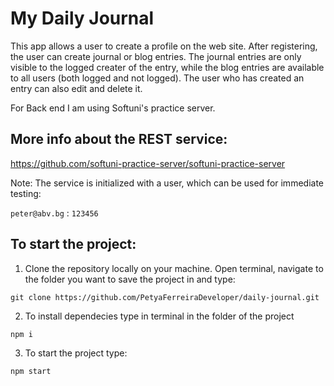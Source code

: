 # My Daily Journal
This app allows a user to create a profile on the web site. After registering, the user can create journal or blog entries. The journal entries are only visible to the logged creater of the entry, while the blog entries are available to all users (both logged and not logged).
The user who has created an entry can also edit and delete it.

For Back end I am using Softuni's practice server.

## More info about the REST service:
https://github.com/softuni-practice-server/softuni-practice-server

Note: The service is initialized with a user, which can be used for immediate testing:

`peter@abv.bg` : `123456`

## To start the project: 
1) Clone the repository locally on your machine. Open terminal, navigate to the folder you want to save the project in and type:

`git clone https://github.com/PetyaFerreiraDeveloper/daily-journal.git`


2) To install dependecies type in terminal in the folder of the project

`npm i`

3) To start the project type:

`npm start`







